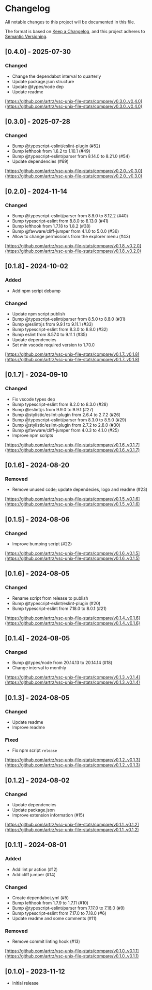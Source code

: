 # Changelog

All notable changes to this project will be documented in this file.

The format is based on [Keep a Changelog](https://keepachangelog.com/en/1.1.0/),
and this project adheres to [Semantic Versioning](https://semver.org/spec/v2.0.0.html).

## [0.4.0] - 2025-07-30

### Changed

- Change the dependabot interval to quarterly
- Update package.json structure
- Update @types/node dep
- Update readme

[https://github.com/artrz/vsc-unix-file-stats/compare/v0.3.0..v0.4.0](https://github.com/artrz/vsc-unix-file-stats/compare/v0.3.0..v0.4.0)

## [0.3.0] - 2025-07-28

### Changed

- Bump @typescript-eslint/eslint-plugin (#52)
- Bump lefthook from 1.8.2 to 1.10.1 (#49)
- Bump @typescript-eslint/parser from 8.14.0 to 8.21.0 (#54)
- Update dependencies (#69)

[https://github.com/artrz/vsc-unix-file-stats/compare/v0.2.0..v0.3.0](https://github.com/artrz/vsc-unix-file-stats/compare/v0.2.0..v0.3.0)

## [0.2.0] - 2024-11-14

### Changed

- Bump @typescript-eslint/parser from 8.8.0 to 8.12.2 (#40)
- Bump typescript-eslint from 8.8.0 to 8.13.0 (#41)
- Bump lefthook from 1.7.18 to 1.8.2 (#38)
- Bump @favware/cliff-jumper from 4.1.0 to 5.0.0 (#36)
- Allow to change permissions from the explorer menu (#43)

[https://github.com/artrz/vsc-unix-file-stats/compare/v0.1.8..v0.2.0](https://github.com/artrz/vsc-unix-file-stats/compare/v0.1.8..v0.2.0)

## [0.1.8] - 2024-10-02

### Added

- Add npm script debump

### Changed

- Update npm script publish
- Bump @typescript-eslint/parser from 8.5.0 to 8.8.0 (#31)
- Bump @eslint/js from 9.9.1 to 9.11.1 (#33)
- Bump typescript-eslint from 8.3.0 to 8.8.0 (#32)
- Bump eslint from 8.57.0 to 9.11.1 (#35)
- Update dependencies
- Set min vscode required version to 1.70.0

[https://github.com/artrz/vsc-unix-file-stats/compare/v0.1.7..v0.1.8](https://github.com/artrz/vsc-unix-file-stats/compare/v0.1.7..v0.1.8)

## [0.1.7] - 2024-09-10

### Changed

- Fix vscode types dep
- Bump typescript-eslint from 8.2.0 to 8.3.0 (#28)
- Bump @eslint/js from 9.9.0 to 9.9.1 (#27)
- Bump @stylistic/eslint-plugin from 2.6.4 to 2.7.2 (#26)
- Bump @typescript-eslint/parser from 8.3.0 to 8.5.0 (#29)
- Bump @stylistic/eslint-plugin from 2.7.2 to 2.8.0 (#30)
- Bump @favware/cliff-jumper from 4.0.3 to 4.1.0 (#25)
- Improve npm scripts

[https://github.com/artrz/vsc-unix-file-stats/compare/v0.1.6..v0.1.7](https://github.com/artrz/vsc-unix-file-stats/compare/v0.1.6..v0.1.7)

## [0.1.6] - 2024-08-20

### Removed

- Remove unused code; update dependecies, logo and readme (#23)

[https://github.com/artrz/vsc-unix-file-stats/compare/v0.1.5..v0.1.6](https://github.com/artrz/vsc-unix-file-stats/compare/v0.1.5..v0.1.6)

## [0.1.5] - 2024-08-06

### Changed

- Improve bumping script (#22)

[https://github.com/artrz/vsc-unix-file-stats/compare/v0.1.6..v0.1.5](https://github.com/artrz/vsc-unix-file-stats/compare/v0.1.6..v0.1.5)

## [0.1.6] - 2024-08-05

### Changed

- Rename script from release to publish
- Bump @typescript-eslint/eslint-plugin (#20)
- Bump typescript-eslint from 7.18.0 to 8.0.1 (#21)

[https://github.com/artrz/vsc-unix-file-stats/compare/v0.1.4..v0.1.6](https://github.com/artrz/vsc-unix-file-stats/compare/v0.1.4..v0.1.6)

## [0.1.4] - 2024-08-05

### Changed

- Bump @types/node from 20.14.13 to 20.14.14 (#18)
- Change interval to monthly

[https://github.com/artrz/vsc-unix-file-stats/compare/v0.1.3..v0.1.4](https://github.com/artrz/vsc-unix-file-stats/compare/v0.1.3..v0.1.4)

## [0.1.3] - 2024-08-05

### Changed

- Update readme
- Improve readme

### Fixed

- Fix npm script `release`

[https://github.com/artrz/vsc-unix-file-stats/compare/v0.1.2..v0.1.3](https://github.com/artrz/vsc-unix-file-stats/compare/v0.1.2..v0.1.3)

## [0.1.2] - 2024-08-02

### Changed

- Update dependencies
- Update package.json
- Improve extension information (#15)

[https://github.com/artrz/vsc-unix-file-stats/compare/v0.1.1..v0.1.2](https://github.com/artrz/vsc-unix-file-stats/compare/v0.1.1..v0.1.2)

## [0.1.1] - 2024-08-01

### Added

- Add lint pr action (#12)
- Add cliff jumper (#14)

### Changed

- Create dependabot.yml (#5)
- Bump lefthook from 1.7.9 to 1.7.11 (#10)
- Bump @typescript-eslint/parser from 7.17.0 to 7.18.0 (#9)
- Bump typescript-eslint from 7.17.0 to 7.18.0 (#6)
- Update readme and some comments (#11)

### Removed

- Remove commit linting hook (#13)

[https://github.com/artrz/vsc-unix-file-stats/compare/v0.1.0..v0.1.1](https://github.com/artrz/vsc-unix-file-stats/compare/v0.1.0..v0.1.1)

## [0.1.0] - 2023-11-12

- Initial release
